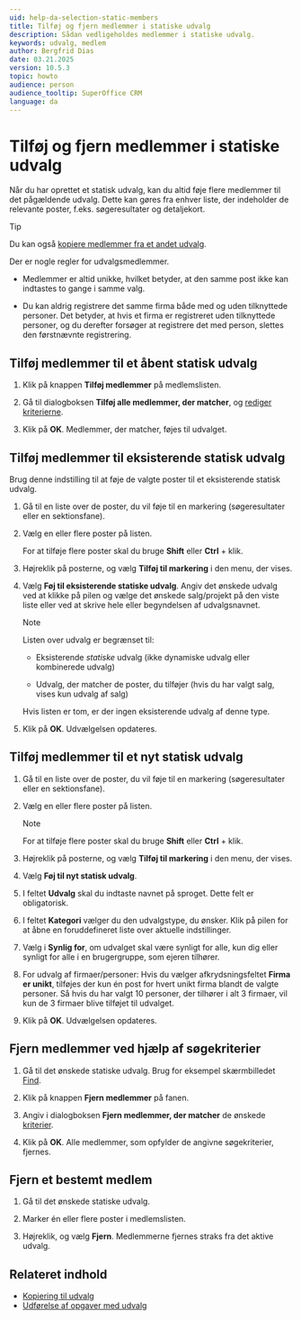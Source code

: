 ```yaml
---
uid: help-da-selection-static-members
title: Tilføj og fjern medlemmer i statiske udvalg
description: Sådan vedligeholdes medlemmer i statiske udvalg.
keywords: udvalg, medlem
author: Bergfrid Dias
date: 03.21.2025
version: 10.5.3
topic: howto
audience: person
audience_tooltip: SuperOffice CRM
language: da
---
```


# Tilføj og fjern medlemmer i statiske udvalg

Når du har oprettet et statisk udvalg, kan du altid føje flere medlemmer til det pågældende udvalg. Dette kan gøres fra enhver liste, der indeholder de relevante poster, f.eks. søgeresultater og detaljekort.

> [!TIP]
> Du kan også [kopiere medlemmer fra et andet udvalg][3].

Der er nogle regler for udvalgsmedlemmer.

* Medlemmer er altid unikke, hvilket betyder, at den samme post ikke kan indtastes to gange i samme valg.

* Du kan aldrig registrere det samme firma både med og uden tilknyttede personer. Det betyder, at hvis et firma er registreret uden tilknyttede personer, og du derefter forsøger at registrere det med person, slettes den førstnævnte registrering.

## Tilføj medlemmer til et åbent statisk udvalg

1. Klik på knappen **Tilføj medlemmer** på medlemslisten.

2. Gå til dialogboksen **Tilføj alle medlemmer, der matcher**, og [rediger kriterierne][2].

3. Klik på **OK**. Medlemmer, der matcher, føjes til udvalget.

## Tilføj medlemmer til eksisterende statisk udvalg

Brug denne indstilling til at føje de valgte poster til et eksisterende statisk udvalg.

1. Gå til en liste over de poster, du vil føje til en markering (søgeresultater eller en sektionsfane).

2. Vælg en eller flere poster på listen.

    For at tilføje flere poster skal du bruge **Shift** eller **Ctrl** + klik.

3. Højreklik på posterne, og vælg **Tilføj til markering** i den menu, der vises.

4. Vælg **Føj til eksisterende statiske udvalg**. Angiv det ønskede udvalg ved at klikke på pilen og vælge det ønskede salg/projekt på den viste liste eller ved at skrive hele eller begyndelsen af udvalgsnavnet.

    > [!NOTE]
    > Listen over udvalg er begrænset til:
    >
    > * Eksisterende *statiske* udvalg (ikke dynamiske udvalg eller kombinerede udvalg)
    >
    > * Udvalg, der matcher de poster, du tilføjer (hvis du har valgt salg, vises kun udvalg af salg)
    >
    > Hvis listen er tom, er der ingen eksisterende udvalg af denne type.

5. Klik på **OK**. Udvælgelsen opdateres.

## Tilføj medlemmer til et nyt statisk udvalg

1. Gå til en liste over de poster, du vil føje til en markering (søgeresultater eller en sektionsfane).

2. Vælg en eller flere poster på listen.

    > [!NOTE]
    > For at tilføje flere poster skal du bruge **Shift** eller **Ctrl** + klik.

3. Højreklik på posterne, og vælg **Tilføj til markering** i den menu, der vises.

4. Vælg **Føj til nyt statisk udvalg**.

5. I feltet **Udvalg** skal du indtaste navnet på sproget. Dette felt er obligatorisk.

6. I feltet **Kategori** vælger du den udvalgstype, du ønsker. Klik på pilen for at åbne en foruddefineret liste over aktuelle indstillinger.

7. Vælg i **Synlig for**, om udvalget skal være synligt for alle, kun dig eller synligt for alle i en brugergruppe, som ejeren tilhører.

8. For udvalg af firmaer/personer: Hvis du vælger afkrydsningsfeltet **Firma er unikt**, tilføjes der kun én post for hvert unikt firma blandt de valgte personer. Så hvis du har valgt 10 personer, der tilhører i alt 3 firmaer, vil kun de 3 firmaer blive tilføjet til udvalget.

9. Klik på **OK**. Udvælgelsen opdateres.

## <a id="remove"></a>Fjern medlemmer ved hjælp af søgekriterier

1. Gå til det ønskede statiske udvalg. Brug for eksempel skærmbilledet [Find][2].

1. Klik på knappen **Fjern medlemmer** på fanen.

1. Angiv i dialogboksen **Fjern medlemmer, der matcher** de ønskede [kriterier][5].

1. Klik på **OK**. Alle medlemmer, som opfylder de angivne søgekriterier, fjernes.

## Fjern et bestemt medlem

1. Gå til det ønskede statiske udvalg.

1. Marker én eller flere poster i medlemslisten.

1. Højreklik, og vælg **Fjern**. Medlemmerne fjernes straks fra det aktive udvalg.

## Relateret indhold

* [Kopiering til udvalg][3]
* [Udførelse af opgaver med udvalg][4]

<!-- Referenced links -->
[2]: ../../learn/find-screen.md
[5]: ../../learn/search-criteria.md
[3]: copy-members-to.md
[4]: ../../../learn/getting-started/index.md

<!-- Referenced images -->
